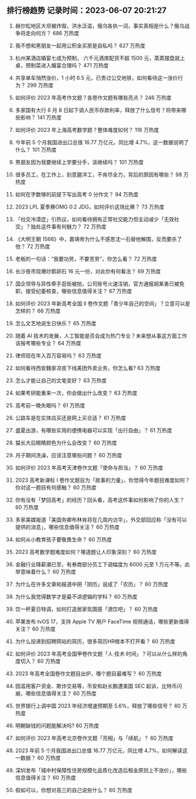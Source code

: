 
## 排行榜趋势 记录时间：2023-06-07 20:21:27
  
  1. 赫尔松地区大坝被炸毁，洪水泛滥，俄乌各执一词，事实真相是什么？俄乌战争将走向何方？ 686 万热度
    
  2. 我不想和男朋友一起用公积金买房是自私吗？ 627 万热度
    
  3. 杭州某酒店婚宴七成为预制， 六千元酒席配货不超 1500 元，蒸蒸摆盘就上桌，预制菜进入婚宴合理吗？ 471 万热度
    
  4. 共享单车悄然涨价，1 小时 6.5 元，已贵过公交地铁，如何看待这一涨价行为？ 299 万热度
    
  5. 如何评价 2023 年高考作文题？各卷作文题有哪些亮点？ 246 万热度
    
  6. 多家国有大行 6 月 8 日起下调人民币存款利率，释放了什么信号？将带来哪些影响？ 141 万热度
    
  7. 如何评价 2023 年上海高考数学题？整体难度如何？ 118 万热度
    
  8. 今年前 5 个月我国进出口总值 16.77 万亿元，同比增 4.7%，这一数据说明了什么？ 101 万热度
    
  9. 男朋友因为我要继续上学要分手，该继续吗？ 101 万热度
    
  10. 很多员工，在工作上，刻意磨洋工，不肯尽全力，背后的原因有哪些？ 98 万热度
    
  11. 如何在字数够的前提下写出高考 0 分作文？ 94 万热度
    
  12. 2023 LPL 夏季赛OMG 0:2 JDG，如何评价这场比赛？ 73 万热度
    
  13. 「社交冷漠症」引热议，如何看待拥有正常社交能力但主动减少「无效社交」？独处这件事有何魅力？ 72 万热度
    
  14. 《大明王朝 1566》中，嘉靖帝为什么不感恩沈一石替他解围，反而要杀了他？ 72 万热度
    
  15. 老板的一句话：“我要功劳，不要苦劳”，你怎么看？ 72 万热度
    
  16. 长沙夜市现爆炒鹅卵石 16 元一份，对此你有何看法？ 69 万热度
    
  17. 国企领导与异性牵手逛街被拍，公司账号火速注销，官方通报胡某勇已被免职，接受纪委核查，哪些信息值得关注？ 67 万热度
    
  18. 如何评价 2023 年新高考全国 Ⅱ 卷作文题「青少年自己的空间」？立意可以是怎样的？ 66 万热度
    
  19. 怎么文艺地说生日快乐？ 65 万热度
    
  20. 随着 AI 技术的发展，人工智能是否会成为热门专业？未来想从事这方面工作该报考哪些专业？ 64 万热度
    
  21. 律师现在年入百万容易吗？ 63 万热度
    
  22. 如何看待西安魏家凉皮下线美团外卖业务，你怎么看? 63 万热度
    
  23. 怎么才能让自己的文笔变好？ 63 万热度
    
  24. 如果考研能重来一次，你会做出什么改变？ 63 万热度
    
  25. 高考前一晚失眠吗？ 61 万热度
    
  26. 公路车是在实体店买还是网上买合适？ 61 万热度
    
  27. 盛夏出游，有哪些实用的便携电器可以实现「出行自由」？ 61 万热度
    
  28. 猫长大后眼睛颜色为什么会改变？ 60 万热度
    
  29. 月子期间洗澡，应该注意哪些问题？ 60 万热度
    
  30. 如何评价 2023 年高考天津卷作文题「使命与担当」？ 60 万热度
    
  31. 2023 高考新课标 I 卷作文题目为「故事的力量」，你觉得今年题目难度如何？你对这一题目有何感触？ 60 万热度
    
  32. 你有没有「梦回高考」的经历？回头看，高考这件事如何影响了你的人生？ 60 万热度
    
  33. 多家美媒报道「美国务卿布林肯将在几周内访华」，外交部回应称「没有可以提供的消息」，哪些信息值得关注？ 60 万热度
    
  34. 如何从小教育孩子要敬畏生命？ 60 万热度
    
  35. 2023 高考数学题难度如何？哪道题让人印象深刻？ 60 万热度
    
  36. 金融行业降薪潮已至，有券商部分员工下调幅度为 6000 元至 1 万元不等。此举意味着什么？ 60 万热度
    
  37. 为什么在许多文章和报道中把「阴历」说成了「农历」？ 60 万热度
    
  38. 为什么我觉得数学才是最不讲逻辑的学科？ 60 万热度
    
  39. 饮一杯夏日特调，如何打造居家氛围感「酒饮吧」？ 60 万热度
    
  40. 苹果发布 tvOS 17，支持 Apple TV 用户 FaceTime 视频通话，哪些更新值得关注？ 60 万热度
    
  41. 为什么投递到招聘网站的简历，很多简历HR根本不打开看？ 60 万热度
    
  42. 如何评价 2023 年高考全国甲卷作文题「人·技术·时间」？可以从什么样的角度切入？ 60 万热度
    
  43. 2023 年高考全国卷作文题目出炉，哪个题目最难写？ 60 万热度
    
  44. 因滥用客户资金、欺诈交易等，币安和赵长鹏遭美国 SEC 起诉，比特币闪崩，哪些信息值得关注？ 60 万热度
    
  45. 世界银行上调中国 2023 年经济增速预期至 5.6%，释放了哪些信号？ 60 万热度
    
  46. 明朝缺钱的问题能解决吗? 60 万热度
    
  47. 如何评价 2023 年高考北京卷作文题「亮相」与「续航」？ 60 万热度
    
  48. 2023 年前 5 个月我国进出口总值 16.77 万亿元，同比增 4.7%，如何解读这一数据？ 60 万热度
    
  49. 深圳发布「城中村保障性住房规模化品质化改造后租金原则上不涨价」，哪些信息值得关注？ 60 万热度
    
  50. 假如可以，你想对高三的自己说些什么？ 60 万热度
    